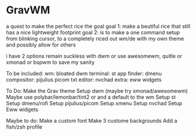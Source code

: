 # GravWM
 a quest to make the perfect rice
the goal
goal 1: make a beutiful rice that still has a nice lightweight footprint
goal 2: is to make a one command setup from blinking cursor, to a completely riced out wm/de with my own theme and possibly allow for others
 
i have 2 options
remain suckless with dwm or
use awesomewm, quitle or xmonad or bspwm to save my sanity
 
 
 
 
To be included:
wm: bloated dwm
terminal: st
app finder: dmenu
compositor: pijulius picom
txt editor: nvchad
extra: eww widgets
 
 
To Do:
Make the Grav theme
Setup dwm (maybe try xmonad/awesomewm)
Maybe use polybar/lemonbar/tint2 or and a default to the wm
Setup st 
Setup dmenu/rofi
Setup pijulius/picom
Setup xmenu
Setup nvchad
Setup Eww widgets

Maybe to do:
Make a custom font
Make 3 custome backgrounds
Add a fish/zsh profile
